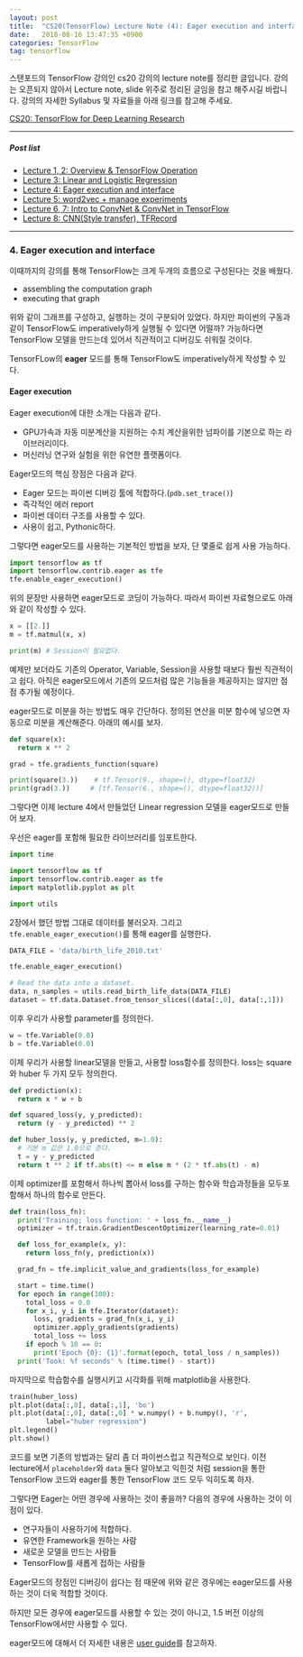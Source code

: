 ```yaml
---
layout: post
title:  "CS20(TensorFlow) Lecture Note (4): Eager execution and interface"
date:   2018-08-16 13:47:35 +0900
categories: TensorFlow
tag: tensorflow
---
```


스탠포드의 TensorFlow 강의인 cs20 강의의 lecture note를 정리한 글입니다. 강의는 오픈되지 않아서 Lecture note, slide 위주로 정리된 글임을 참고 해주시길 바랍니다. 강의의 자세한 Syllabus 및 자료들을 아래 링크를 참고해 주세요.

[CS20: TensorFlow for Deep Learning Research](http://web.stanford.edu/class/cs20si/)


---


##### Post list

* [Lecture 1, 2: Overview & TensorFlow Operation](https://reniew.github.io/32)
* [Lecture 3: Linear and Logistic Regression](https://reniew.github.io/33)
* [Lecture 4: Eager execution and interface](https://reniew.github.io/34)
* [Lecture 5: word2vec + manage experiments](https://reniew.github.io/36)
* [Lecture 6, 7: Intro to ConvNet & ConvNet in TensorFlow](https://reniew.github.io/38)
* [Lecture 8: CNN(Style transfer), TFRecord ](https://reniew.github.io/39)

---

### 4. Eager execution and interface

이때까지의 강의를 통해 TensorFlow는 크게 두개의 흐름으로 구성된다는 것을 배웠다.

* assembling the computation graph
* executing that graph

위와 같이 그래프를 구성하고, 실행하는 것이 구분되어 있었다. 하지만 파이썬의 구동과 같이 TensorFlow도 imperatively하게 실행될 수 있다면 어떨까? 가능하다면 TensorFlow 모델을 만드는데 있어서 직관적이고 디버깅도 쉬워질 것이다.

TensorFLow의 **eager** 모드를 통해 TensorFlow도 imperatively하게 작성할 수 있다.

#### Eager execution

Eager execution에 대한 소개는 다음과 같다.

* GPU가속과 자동 미분계산을 지원하는 수치 계산을위한 넘파이를 기본으로 하는 라이브러리이다.
* 머신러닝 연구와 실험을 위한 유연한 플랫폼이다.

Eager모드의 핵심 장점은 다음과 같다.

* Eager 모드는 파이썬 디버깅 툴에 적합하다.(`pdb.set_trace()`)
* 즉각적인 에러 report
* 파이썬 데이터 구조를 사용할 수 있다.
* 사용이 쉽고, Pythonic하다.

그렇다면 eager모드를 사용하는 기본적인 방법을 보자, 단 몇줄로 쉽게 사용 가능하다.

```python
import tensorflow as tf
import tensorflow.contrib.eager as tfe
tfe.enable_eager_execution()
```

위의 문장만 사용하면 eager모드로 코딩이 가능하다. 따라서 파이썬 자료형으로도 아래와 같이 작성할 수 있다.

```python
x = [[2.]]
m = tf.matmul(x, x)

print(m) # Session이 필요없다.
```

예제만 보더라도 기존의 Operator, Variable, Session을 사용할 때보다 훨씬 직관적이고 쉽다. 아직은 eager모드에서 기존의 모드처럼 많은 기능들을 제공하지는 않지만 점점 추가될 예정이다.

eager모드로 미분을 하는 방법도 매우 간단하다. 정의된 연산을 미분 함수에 넣으면 자동으로 미분을 계산해준다. 아래의 예시를 보자.

```python
def square(x):
  return x ** 2

grad = tfe.gradients_function(square)

print(square(3.))    # tf.Tensor(9., shape=(), dtype=float32)
print(grad(3.))     # [tf.Tensor(6., shape=(), dtype=float32))]
```

그렇다면 이제 lecture 4에서 만들었던 Linear regression 모델을 eager모드로 만들어 보자.

우선은 eager를 포함해 필요한 라이브러리를 임포트한다.

```python
import time

import tensorflow as tf
import tensorflow.contrib.eager as tfe
import matplotlib.pyplot as plt

import utils
```

2장에서 했던 방법 그대로 데이터를 불러오자. 그리고 `tfe.enable_eager_execution()`를 통해 eager를 실행한다.

```python
DATA_FILE = 'data/birth_life_2010.txt'

tfe.enable_eager_execution()

# Read the data into a dataset.
data, n_samples = utils.read_birth_life_data(DATA_FILE)
dataset = tf.data.Dataset.from_tensor_slices((data[:,0], data[:,1]))
```

이후 우리가 사용할 parameter를 정의한다.

```python
w = tfe.Variable(0.0)
b = tfe.Variable(0.0)
```

이제 우리가 사용할 linear모델을 만들고, 사용할 loss함수를 정의한다. loss는 square와 huber 두 가지 모두 정의한다.

```python
def prediction(x):
  return x * w + b

def squared_loss(y, y_predicted):
  return (y - y_predicted) ** 2  

def huber_loss(y, y_predicted, m=1.0):
  # 기본 m 값은 1.0으로 준다.
  t = y - y_predicted
  return t ** 2 if tf.abs(t) <= m else m * (2 * tf.abs(t) - m)  
```

이제 optimizer를 포함해서 하나씩 뽑아서 loss를 구하는 함수와 학습과정들을 모두포함해서 하나의 함수로 만든다.

```python
def train(loss_fn):
  print('Training; loss function: ' + loss_fn.__name__)
  optimizer = tf.train.GradientDescentOptimizer(learning_rate=0.01)

  def loss_for_example(x, y):
    return loss_fn(y, prediction(x))

  grad_fn = tfe.implicit_value_and_gradients(loss_for_example)

  start = time.time()
  for epoch in range(100):
    total_loss = 0.0
    for x_i, y_i in tfe.Iterator(dataset):
      loss, gradients = grad_fn(x_i, y_i)
      optimizer.apply_gradients(gradients)
      total_loss += loss
    if epoch % 10 == 0:
      print('Epoch {0}: {1}'.format(epoch, total_loss / n_samples))
  print('Took: %f seconds' % (time.time() - start))
```

마지막으로 학습함수를 실행시키고 시각화를 위해 matplotlib을 사용한다.

```python
train(huber_loss)
plt.plot(data[:,0], data[:,1], 'bo')
plt.plot(data[:,0], data[:,0] * w.numpy() + b.numpy(), 'r',
         label="huber regression")
plt.legend()
plt.show()
```

코드를 보면 기존의 방법과는 달리 좀 더 파이썬스럽고 직관적으로 보인다. 이전 lecture에서 `placeholder`와 `data` 둘다 알아보고 익힌것 처럼 session을 통한 TensorFlow 코드와 eager를 통한 TensorFlow 코드 모두 익히도록 하자.

그렇다면 Eager는 어떤 경우에 사용하는 것이 좋을까? 다음의 경우에 사용하는 것이 이점이 있다.

* 연구자들이 사용하기에 적합하다.
* 유연한 Framework을 원하는 사람
* 새로운 모델을 만드는 사람들
* TensorFlow를 새롭게 접하는 사람들

Eager모드의 장점인 디버깅이 쉽다는 점 때문에 위와 같은 경우에는 eager모드를 사용하는 것이 더욱 적합할 것이다.

하지만 모든 경우에 eager모드를 사용할 수 있는 것이 아니고, 1.5 버전 이상의 TensorFlow에서만 사용할 수 있다.

eager모드에 대해서 더 자세한 내용은 [user guide](https://github.com/tensorflow/tensorflow/blob/master/tensorflow/contrib/eager/python/g3doc/guide.md)를 참고하자.
